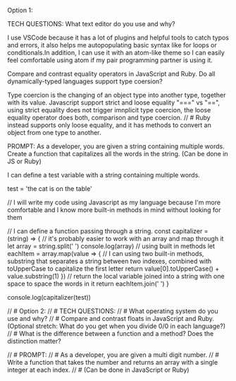 Option 1:

TECH QUESTIONS:
What text editor do you use and why?

I use VSCode because it has a lot of plugins and helpful tools to catch typos and errors, it also helps me autopopulating basic syntax like for loops or conditionals.In addition,  I can use it with an atom-like theme so I can easily feel comfortable using atom if my pair programming partner is using it.

Compare and contrast equality operators in JavaScript and Ruby.
Do all dynamically-typed languages support type coersion?

Type coercion is the changing of an object type into another type, together with its value.
Javascript support strict and loose equality "===" vs "==", using strict equality does not trigger imnplicit type coercion, the loose equality operator does both, comparison and type coercion.
// # Ruby instead supports only loose equality, and it has methods to convert an object from one type to another. 


PROMPT:
As a developer, you are given a string containing multiple words. 
Create a function that capitalizes all the words in the string. 
(Can be done in JS or Ruby)


I can define a test variable with a string containing multiple words.

test = 'the cat is on the table'

// I will write my code using Javascript as my language because I'm more comfortable and I know more built-in methods in mind without looking for them

// I can define a function passing through a string.
  const capitalizer = (string) => {
// it's probably easier to work with an array and map through it
    let array = string.split(' ')
    console.log(array)
// using built in methods
    let eachItem = array.map(value => {
// I can using two built-in methods, substring that separates a string between two indexes, combined with toUpperCase to capitalize the first letter
      return value[0].toUpperCase() + value.substring(1)
    })
    // return the local variable joined into a string with one space to space the words in it
    return eachItem.join(' ')
  }

  console.log(capitalizer(test))






// # Option 2:
// # TECH QUESTIONS:
// # What operating system do you use and why?
// # Compare and contrast floats in JavaScript and Ruby. (Optional stretch: What do you get when you divide 0/0 in each language?)
// # What is the difference between a function and a method? Does the distinction matter?




// # PROMPT:
// # As a developer, you are given a multi digit number. 
// # Write a function that takes the number and returns an array with a single integer at each index. 
// # (Can be done in JavaScript or Ruby)
